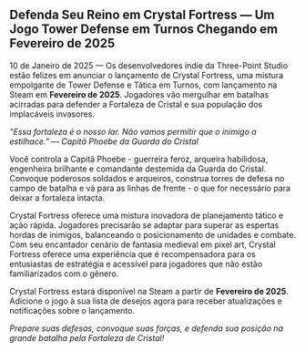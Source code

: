 ## Defenda Seu Reino em Crystal Fortress — Um Jogo Tower Defense em Turnos Chegando em Fevereiro de 2025

10 de Janeiro de 2025 — Os desenvolvedores indie da Three-Point Studio estão felizes em anunciar o lançamento de Crystal Fortress, uma mistura empolgante de Tower Defense e Tática em Turnos, com lançamento na Steam em **Fevereiro de 2025**. Jogadores vão mergulhar em batalhas acirradas para defender a Fortaleza de Cristal e sua população dos implacáveis invasores.

_"Essa fortaleza é o nosso lar. Não vamos permitir que o inimigo a estilhace." — Capitã Phoebe da Guarda do Cristal_

Você controla a Capitã Phoebe - guerreira feroz, arqueira habilidosa, engenheira brilhante e comandante destemida da Guarda do Cristal. Convoque poderosos soldados e arqueiros, construa torres de defesa no campo de batalha e vá para as linhas de frente - o que for necessário para deixar a fortaleza intacta.

Crystal Fortress oferece uma mistura inovadora de planejamento tático e ação rápida. Jogadores precisarão se adaptar para superar as espertas hordas de inimigos, balanceando o posicionamento de unidades e combate. Com seu encantador cenário de fantasia medieval em pixel art, Crystal Fortress oferece uma experiência que é recompensadora para os entusiastas de estratégia e acessível para jogadores que não estão familiarizados com o gênero.

Crystal Fortress estará disponível na Steam a partir de **Fevereiro de 2025**. Adicione o jogo à sua lista de desejos agora para receber atualizações e notificações sobre o lançamento.

_Prepare suas defesas, convoque suas forças, e defenda sua posição na grande batalha pela Fortaleza de Cristal!_